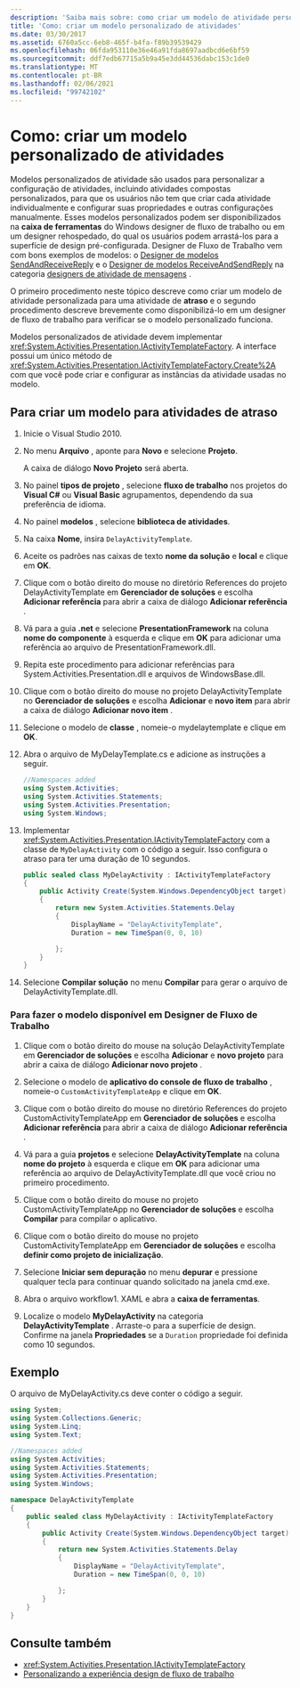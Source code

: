 ```yaml
---
description: 'Saiba mais sobre: como criar um modelo de atividade personalizada'
title: 'Como: criar um modelo personalizado de atividades'
ms.date: 03/30/2017
ms.assetid: 6760a5cc-6eb8-465f-b4fa-f89b39539429
ms.openlocfilehash: 06fda953110e36e46a91fda8697aadbcd6e6bf59
ms.sourcegitcommit: ddf7edb67715a5b9a45e3dd44536dabc153c1de0
ms.translationtype: MT
ms.contentlocale: pt-BR
ms.lasthandoff: 02/06/2021
ms.locfileid: "99742102"
---
```

# <a name="how-to-create-a-custom-activity-template"></a>Como: criar um modelo personalizado de atividades

Modelos personalizados de atividade são usados para personalizar a configuração de atividades, incluindo atividades compostas personalizados, para que os usuários não tem que criar cada atividade individualmente e configurar suas propriedades e outras configurações manualmente. Esses modelos personalizados podem ser disponibilizados na **caixa de ferramentas** do Windows designer de fluxo de trabalho ou em um designer rehospedado, do qual os usuários podem arrastá-los para a superfície de design pré-configurada. Designer de Fluxo de Trabalho vem com bons exemplos de modelos: o [Designer de modelos SendAndReceiveReply](/visualstudio/workflow-designer/sendandreceivereply-template-designer) e o [Designer de modelos ReceiveAndSendReply](/visualstudio/workflow-designer/receiveandsendreply-template-designer) na categoria [designers de atividade de mensagens](/visualstudio/workflow-designer/messaging-activity-designers) .

 O primeiro procedimento neste tópico descreve como criar um modelo de atividade personalizada para uma atividade de **atraso** e o segundo procedimento descreve brevemente como disponibilizá-lo em um designer de fluxo de trabalho para verificar se o modelo personalizado funciona.

 Modelos personalizados de atividade devem implementar <xref:System.Activities.Presentation.IActivityTemplateFactory>. A interface possui um único método de <xref:System.Activities.Presentation.IActivityTemplateFactory.Create%2A> com que você pode criar e configurar as instâncias da atividade usadas no modelo.

## <a name="to-create-a-template-for-the-delay-activity"></a>Para criar um modelo para atividades de atraso

1. Inicie o Visual Studio 2010.

2. No menu **Arquivo** , aponte para **Novo** e selecione **Projeto**.

     A caixa de diálogo **Novo Projeto** será aberta.

3. No painel **tipos de projeto** , selecione **fluxo de trabalho** nos projetos do **Visual C#** ou **Visual Basic** agrupamentos, dependendo da sua preferência de idioma.

4. No painel **modelos** , selecione **biblioteca de atividades**.

5. Na caixa **Nome**, insira `DelayActivityTemplate`.

6. Aceite os padrões nas caixas de texto **nome da solução** e **local** e clique em **OK**.

7. Clique com o botão direito do mouse no diretório References do projeto DelayActivityTemplate em **Gerenciador de soluções** e escolha **Adicionar referência** para abrir a caixa de diálogo **Adicionar referência** .

8. Vá para a guia **.net** e selecione **PresentationFramework** na coluna **nome do componente** à esquerda e clique em **OK** para adicionar uma referência ao arquivo de PresentationFramework.dll.

9. Repita este procedimento para adicionar referências para System.Activities.Presentation.dll e arquivos de WindowsBase.dll.

10. Clique com o botão direito do mouse no projeto DelayActivityTemplate no **Gerenciador de soluções** e escolha **Adicionar** e **novo item** para abrir a caixa de diálogo **Adicionar novo item** .

11. Selecione o modelo de **classe** , nomeie-o mydelaytemplate e clique em **OK**.

12. Abra o arquivo de MyDelayTemplate.cs e adicione as instruções a seguir.

    ```csharp
    //Namespaces added
    using System.Activities;
    using System.Activities.Statements;
    using System.Activities.Presentation;
    using System.Windows;
    ```

13. Implementar <xref:System.Activities.Presentation.IActivityTemplateFactory> com a classe de `MyDelayActivity` com o código a seguir. Isso configura o atraso para ter uma duração de 10 segundos.

    ```csharp
    public sealed class MyDelayActivity : IActivityTemplateFactory
    {
        public Activity Create(System.Windows.DependencyObject target)
        {
            return new System.Activities.Statements.Delay
            {
                DisplayName = "DelayActivityTemplate",
                Duration = new TimeSpan(0, 0, 10)

            };
        }
    }
    ```

14. Selecione **Compilar solução** no menu **Compilar** para gerar o arquivo de DelayActivityTemplate.dll.

### <a name="to-make-the-template-available-in-a-workflow-designer"></a>Para fazer o modelo disponível em Designer de Fluxo de Trabalho

1. Clique com o botão direito do mouse na solução DelayActivityTemplate em **Gerenciador de soluções** e escolha **Adicionar** e **novo projeto** para abrir a caixa de diálogo **Adicionar novo projeto** .

2. Selecione o modelo de **aplicativo do console de fluxo de trabalho** , nomeie-o `CustomActivityTemplateApp` e clique em **OK**.

3. Clique com o botão direito do mouse no diretório References do projeto CustomActivityTemplateApp em **Gerenciador de soluções** e escolha **Adicionar referência** para abrir a caixa de diálogo **Adicionar referência** .

4. Vá para a guia **projetos** e selecione **DelayActivityTemplate** na coluna **nome do projeto** à esquerda e clique em **OK** para adicionar uma referência ao arquivo de DelayActivityTemplate.dll que você criou no primeiro procedimento.

5. Clique com o botão direito do mouse no projeto CustomActivityTemplateApp no **Gerenciador de soluções** e escolha **Compilar** para compilar o aplicativo.

6. Clique com o botão direito do mouse no projeto CustomActivityTemplateApp em **Gerenciador de soluções** e escolha **definir como projeto de inicialização**.

7. Selecione **Iniciar sem depuração** no menu **depurar** e pressione qualquer tecla para continuar quando solicitado na janela cmd.exe.

8. Abra o arquivo workflow1. XAML e abra a **caixa de ferramentas**.

9. Localize o modelo **MyDelayActivity** na categoria **DelayActivityTemplate** . Arraste-o para a superfície de design. Confirme na janela **Propriedades** se a `Duration` propriedade foi definida como 10 segundos.

## <a name="example"></a>Exemplo

 O arquivo de MyDelayActivity.cs deve conter o código a seguir.

```csharp
using System;
using System.Collections.Generic;
using System.Linq;
using System.Text;

//Namespaces added
using System.Activities;
using System.Activities.Statements;
using System.Activities.Presentation;
using System.Windows;

namespace DelayActivityTemplate
{
    public sealed class MyDelayActivity : IActivityTemplateFactory
    {
        public Activity Create(System.Windows.DependencyObject target)
        {
            return new System.Activities.Statements.Delay
            {
                DisplayName = "DelayActivityTemplate",
                Duration = new TimeSpan(0, 0, 10)

            };
        }
    }
}
```

## <a name="see-also"></a>Consulte também

- <xref:System.Activities.Presentation.IActivityTemplateFactory>
- [Personalizando a experiência design de fluxo de trabalho](customizing-the-workflow-design-experience.md)
